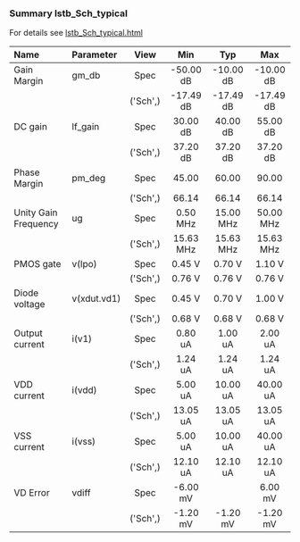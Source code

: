 ### Summary lstb_Sch_typical

For details see <a href='lstb_Sch_typical.html'>lstb_Sch_typical.html</a>

|**Name**|**Parameter**|**View**|**Min** | **Typ** | **Max**|
|:---|:---|:---:|:---:|:---:|:---:|
|Gain Margin|gm\_db | Spec | -50.00 dB | -10.00 dB | -10.00 dB |
| | | ('Sch',)|-17.49 dB | -17.49 dB | -17.49 dB |
|DC gain|lf\_gain | Spec | 30.00 dB | 40.00 dB | 55.00 dB |
| | | ('Sch',)|37.20 dB | 37.20 dB | 37.20 dB |
|Phase Margin|pm\_deg | Spec | 45.00  | 60.00  | 90.00  |
| | | ('Sch',)|66.14  | 66.14  | 66.14  |
|Unity Gain Frequency|ug | Spec | 0.50 MHz | 15.00 MHz | 50.00 MHz |
| | | ('Sch',)|15.63 MHz | 15.63 MHz | 15.63 MHz |
|PMOS gate|v(lpo) | Spec | 0.45 V | 0.70 V | 1.10 V |
| | | ('Sch',)|0.76 V | 0.76 V | 0.76 V |
|Diode voltage|v(xdut.vd1) | Spec | 0.45 V | 0.70 V | 1.00 V |
| | | ('Sch',)|0.68 V | 0.68 V | 0.68 V |
|Output current|i(v1) | Spec | 0.80 uA | 1.00 uA | 2.00 uA |
| | | ('Sch',)|1.24 uA | 1.24 uA | 1.24 uA |
|VDD current|i(vdd) | Spec | 5.00 uA | 10.00 uA | 40.00 uA |
| | | ('Sch',)|13.05 uA | 13.05 uA | 13.05 uA |
|VSS current|i(vss) | Spec | 5.00 uA | 10.00 uA | 40.00 uA |
| | | ('Sch',)|12.10 uA | 12.10 uA | 12.10 uA |
|VD Error|vdiff | Spec | -6.00 mV |  | 6.00 mV |
| | | ('Sch',)|-1.20 mV | -1.20 mV | -1.20 mV |
